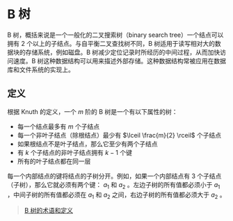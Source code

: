 # B 树

B 树，概括来说是一个一般化的二叉搜索树（binary search tree）一个结点可以拥有 2 个以上的子结点。与自平衡二叉查找树不同，B 树适用于读写相对大的数据块的存储系统，例如磁盘。B 树减少定位记录时所经历的中间过程，从而加快访问速度。B 树这种数据结构可以用来描述外部存储。这种数据结构常被应用在数据库和文件系统的实现上。

## 定义

根据 Knuth 的定义，一个 $m$ 阶的 B 树是一个有以下属性的树：

- 每一个结点最多有 $m$ 个子结点
- 每一个非叶子结点（除根结点）最少有 $\lceil \frac{m}{2} \rceil$ 个子结点
- 如果根结点不是叶子结点，那么它至少有两个子结点
- 有 $k$ 个子结点的非叶子结点拥有 $k - 1$ 个键
- 所有的叶子结点都在同一层

每一个内部结点的键将结点的子树分开。例如，如果一个内部结点有 3 个子结点（子树），那么它就必须有两个键： $a_1$ 和 $a_2$ 。左边子树的所有值都必须小于 $a_1$ ，中间子树的所有值都必须在 $a_1$ 和 $a_2$ 之间，右边子树的所有值都必须大于 $a_2$ 。

> [B 树的术语和定义](https://zh.wikipedia.org/wiki/B树#术语和定义)

